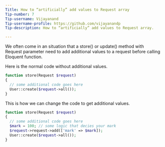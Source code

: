 ```yaml
---
Title: How to “artificially” add values to Request array
Tip-number: 7
Tip-username: Vijayanand
Tip-username-profile: https://github.com/vijayanandp
Tip-description: How to “artificially” add values to Request array.

---
```


We often come in an situation that a store() or update() method with Request parameter need to add additional values to a request before calling Eloquent function.

Here is the normal code without additional values.

```php
function store(Request $request) 
{
  // some additional code goes here 
  User::create($request->all());
}
```
This is how we can change the code to get additional values.

```php
function store(Request $request) 
{
  // some additional code goes here 
  $mark = 100; // some logic that decies your mark
  $request->request->add(['mark' => $mark]);
  User::create($request->all());
}
```

